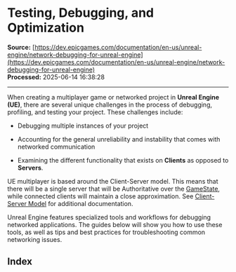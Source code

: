 # Testing, Debugging, and Optimization

**Source:** [https://dev.epicgames.com/documentation/en-us/unreal-engine/network-debugging-for-unreal-engine](https://dev.epicgames.com/documentation/en-us/unreal-engine/network-debugging-for-unreal-engine)  
**Processed:** 2025-06-14 16:38:28

---

When creating a multiplayer game or networked project in **Unreal Engine (UE)**, there are several unique challenges in the process of debugging, profiling, and testing your project. These challenges include:

-   Debugging multiple instances of your project
    
-   Accounting for the general unreliability and instability that comes with networked communication
    
-   Examining the different functionality that exists on **Clients** as opposed to **Servers**.
    

UE multiplayer is based around the Client-Server model. This means that there will be a single server that will be Authoritative over the [GameState](/documentation/en-us/unreal-engine/game-mode-and-game-state-in-unreal-engine), while connected clients will maintain a close approximation. See [Client-Server Model](/documentation/en-us/unreal-engine/setting-up-dedicated-servers-in-unreal-engine) for additional documentation.

Unreal Engine features specialized tools and workflows for debugging networked applications. The guides below will show you how to use these tools, as well as tips and best practices for troubleshooting common networking issues.

## Index